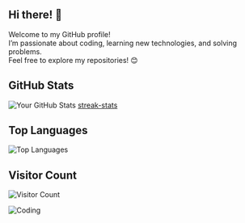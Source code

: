 
## Hi there! 👋
Welcome to my GitHub profile!  
I’m passionate about coding, learning new technologies, and solving problems.  
Feel free to explore my repositories! 😊


## GitHub Stats
![Your GitHub Stats](https://github-readme-stats.vercel.app/api?username=RosyidMaulana&show_icons=true&theme=radical)
[streak-stats](https://streak-stats.demolab.com?user=RosyidMaulana&theme=midnight-purple&fire=EBA108)

## Top Languages
![Top Languages](https://github-readme-stats.vercel.app/api/top-langs/?username=RosyidMaulana&layout=compact&theme=radical)

<!--
## My Favorite Projects
[![ReadMe Card](https://github-readme-stats.vercel.app/api/pin/?username=yourusername&repo=yourrepository)](https://github.com/yourusername/yourrepository)
-->

## Visitor Count
![Visitor Count](https://komarev.com/ghpvc/?username=RosyidMaulana&color=blue)

![Coding](https://media.giphy.com/media/qgQUggAC3Pfv687qPC/giphy.gif)

<!--
**RosyidMaulana/RosyidMaulana** is a ✨ _special_ ✨ repository because its `README.md` (this file) appears on your GitHub profile.

Here are some ideas to get you started:

- 🔭 I’m currently working on ...
- 🌱 I’m currently learning ...
- 👯 I’m looking to collaborate on ...
- 🤔 I’m looking for help with ...
- 💬 Ask me about ...
- 📫 How to reach me: ...
- 😄 Pronouns: ...
- ⚡ Fun fact: ...
-->
